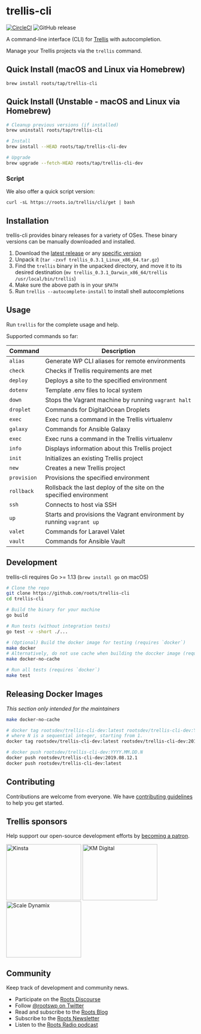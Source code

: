 # trellis-cli

[![CircleCI](https://circleci.com/gh/roots/trellis-cli.svg?style=svg)](https://circleci.com/gh/roots/trellis-cli)
![GitHub release](https://img.shields.io/github/release/roots/trellis-cli)

A command-line interface (CLI) for [Trellis](https://roots.io/trellis/) with autocompletion.

Manage your Trellis projects via the `trellis` command.

## Quick Install (macOS and Linux via Homebrew)

`brew install roots/tap/trellis-cli`

## Quick Install (Unstable - macOS and Linux via Homebrew)

```bash
# Cleanup previous versions (if installed)
brew uninstall roots/tap/trellis-cli

# Install
brew install --HEAD roots/tap/trellis-cli-dev

# Upgrade
brew upgrade --fetch-HEAD roots/tap/trellis-cli-dev
```

### Script

We also offer a quick script version:

`curl -sL https://roots.io/trellis/cli/get | bash`

## Installation

trellis-cli provides binary releases for a variety of OSes. These binary versions can be manually downloaded and installed.

1. Download the [latest release](https://github.com/roots/trellis-cli/releases/latest) or any [specific version](https://github.com/roots/trellis-cli/releases)
2. Unpack it (`tar -zxvf trellis_0.3.1_Linux_x86_64.tar.gz`)
3. Find the `trellis` binary in the unpacked directory, and move it to its desired destination (`mv trellis_0.3.1_Darwin_x86_64/trellis /usr/local/bin/trellis`)
4. Make sure the above path is in your `$PATH`
5. Run `trellis --autocomplete-install` to install shell autocompletions

## Usage

Run `trellis` for the complete usage and help.

Supported commands so far:

| Command | Description |
| --- | --- |
| `alias` | Generate WP CLI aliases for remote environments |
| `check` | Checks if Trellis requirements are met |
| `deploy` | Deploys a site to the specified environment |
| `dotenv` | Template .env files to local system |
| `down` | Stops the Vagrant machine by running `vagrant halt`|
| `droplet` | Commands for DigitalOcean Droplets |
| `exec` | Exec runs a command in the Trellis virtualenv |
| `galaxy` | Commands for Ansible Galaxy |
| `exec` | Exec runs a command in the Trellis virtualenv |
| `info` | Displays information about this Trellis project |
| `init` | Initializes an existing Trellis project |
| `new` | Creates a new Trellis project |
| `provision` | Provisions the specified environment |
| `rollback` | Rollsback the last deploy of the site on the specified environment |
| `ssh` | Connects to host via SSH |
| `up` | Starts and provisions the Vagrant environment by running `vagrant up` |
| `valet` | Commands for Laravel Valet |
| `vault` | Commands for Ansible Vault |

## Development

trellis-cli requires Go >= 1.13 (`brew install go` on macOS)

```bash
# Clone the repo
git clone https://github.com/roots/trellis-cli
cd trellis-cli

# Build the binary for your machine
go build

# Run tests (without integration tests)
go test -v -short ./...

# (Optional) Build the docker image for testing (requires `docker`)
make docker
# Alternatively, do not use cache when building the doccker image (requires `docker`)
make docker-no-cache

# Run all tests (requires `docker`)
make test
```

## Releasing Docker Images

*This section only intended for the maintainers*

```bash
make docker-no-cache

# docker tag rootsdev/trellis-cli-dev:latest rootsdev/trellis-cli-dev:YYYY.MM.DD.N
# where N is a sequential integer, starting from 1.
docker tag rootsdev/trellis-cli-dev:latest rootsdev/trellis-cli-dev:2019.08.12.1

# docker push rootsdev/trellis-cli-dev:YYYY.MM.DD.N
docker push rootsdev/trellis-cli-dev:2019.08.12.1
docker push rootsdev/trellis-cli-dev:latest
```

## Contributing

Contributions are welcome from everyone. We have [contributing guidelines](https://github.com/roots/guidelines/blob/master/CONTRIBUTING.md) to help you get started.

## Trellis sponsors

Help support our open-source development efforts by [becoming a patron](https://www.patreon.com/rootsdev).

<a href="https://kinsta.com/?kaid=OFDHAJIXUDIV"><img src="https://cdn.roots.io/app/uploads/kinsta.svg" alt="Kinsta" width="200" height="150"></a> <a href="https://k-m.com/"><img src="https://cdn.roots.io/app/uploads/km-digital.svg" alt="KM Digital" width="200" height="150"></a> <a href="https://scaledynamix.com/"><img src="https://cdn.roots.io/app/uploads/scale-dynamix.svg" alt="Scale Dynamix" width="200" height="150"></a>

## Community

Keep track of development and community news.

* Participate on the [Roots Discourse](https://discourse.roots.io/)
* Follow [@rootswp on Twitter](https://twitter.com/rootswp)
* Read and subscribe to the [Roots Blog](https://roots.io/blog/)
* Subscribe to the [Roots Newsletter](https://roots.io/subscribe/)
* Listen to the [Roots Radio podcast](https://roots.io/podcast/)
